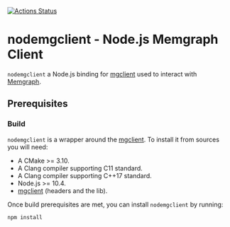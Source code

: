 [![Actions Status](https://github.com/memgraph/nodemgclient/workflows/CI/badge.svg)](https://github.com/memgraph/nodemgclient/actions)

# nodemgclient - Node.js Memgraph Client

`nodemgclient` a Node.js binding for
[mgclient](https://github.com/memgraph/mgclient) used to interact with
[Memgraph](https://memgraph.com).

## Prerequisites

### Build

`nodemgclient` is a wrapper around the
[mgclient](https://github.com/memgraph/mgclient). To install it from
sources you will need:

* A CMake >= 3.10.
* A Clang compiler supporting C11 standard.
* A Clang compiler supporting C++17 standard.
* Node.js >= 10.4.
* [mgclient](https://github.com/memgraph/mgclient) (headers and the lib).

Once build prerequisites are met, you can install `nodemgclient` by running:

```bash
npm install
```

